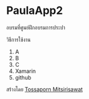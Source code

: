 # PaulaApp2
อบรมที่ศูนย์ฝึกอบรมการประปา

วิธีการใช้งาน 
1. A
2. B
3. C
4. Xamarin
5. github

สร้างโดย
[Tossaporn Mitsirisawat](http://www.kapook.com/)
